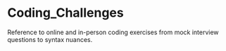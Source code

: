 # Coding_Challenges
Reference to online and in-person coding exercises from mock interview questions to syntax nuances.
